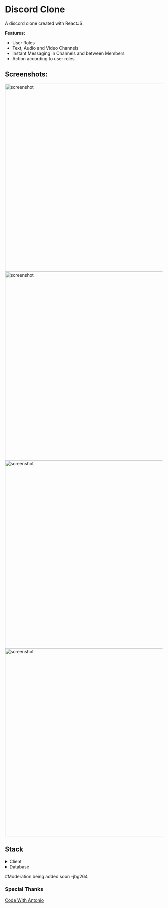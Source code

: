 # Discord Clone
A discord clone created with ReactJS.

**Features:**
- User Roles
- Text, Audio and Video Channels
- Instant Messaging in Channels and between Members
- Action according to user roles

## Screenshots:
<img src="./readme-components/4.png" width=600 alt="screenshot" />
<img src="./readme-components/2.png" width=600 alt="screenshot" />
<img src="./readme-components/3.png" width=600 alt="screenshot" />
<img src="./readme-components/1.png" width=600 alt="screenshot" />

## Stack

<details>
 <summary>Client</summary>
  <ul>
    <li>Typescript</a></li>
    <li>Next.js</a></li>
    <li>React.js</a></li>
    <li>TailwindCSS</a></li>
  </ul>
</details>

<details>
<summary>Database</summary>
  <ul>
    <li>Prisma</a></li>
  </ul>
</details>

#Moderation being added soon
-jbg264

### Special Thanks
[Code With Antonio](https://www.codewithantonio.com)
